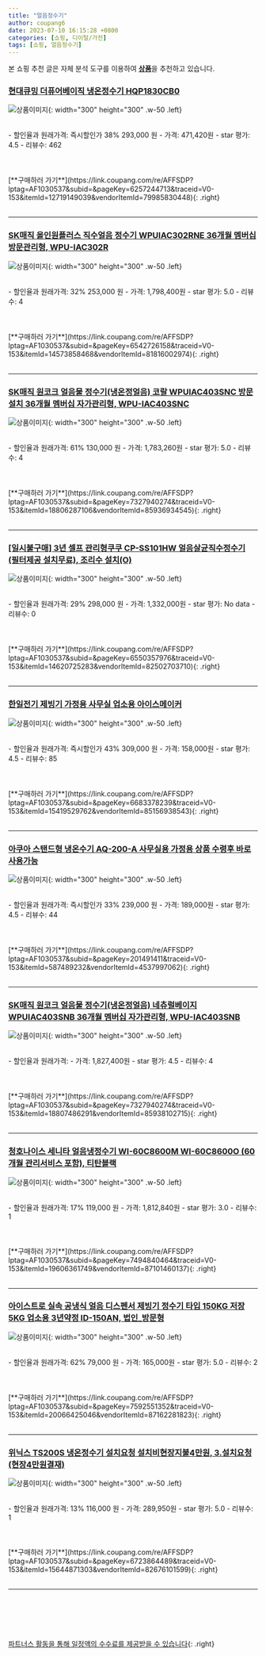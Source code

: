 ```yaml
---
title: "얼음정수기"
author: coupang6
date: 2023-07-10 16:15:28 +0800
categories: [쇼핑, 디이털/가전]
tags: [쇼핑, 얼음정수기]
---
```


본 쇼핑 추천 글은 자체 분석 도구를 이용하여 [**상품**](https://link.coupang.com/a/bao1ui)을 추천하고 있습니다.

### [현대큐밍 더퓨어베이직 냉온정수기 HQP1830CB0](https://link.coupang.com/re/AFFSDP?lptag=AF1030537&subid=&pageKey=6257244713&traceid=V0-153&itemId=12719149039&vendorItemId=79985830448)

![상품이미지](https://thumbnail9.coupangcdn.com/thumbnails/remote/230x230ex/image/vendor_inventory/bccd/6a15015098ee9645d3232d01821a84060dd08e99f14f8b4b52d7d0932af5.jpg){: width="300" height="300" .w-50 .left}


<br>
- 할인율과 원래가격: 즉시할인가 38%  293,000   원
- 가격: 471,420원
- star 평가: 4.5
- 리뷰수: 462
<br>
<br>
<br>
<br>
[**구매하러 가기**](https://link.coupang.com/re/AFFSDP?lptag=AF1030537&subid=&pageKey=6257244713&traceid=V0-153&itemId=12719149039&vendorItemId=79985830448){: .right}
<br>
<br>

---

### [SK매직 올인원플러스 직수얼음 정수기 WPUIAC302RNE 36개월 멤버십 방문관리형, WPU-IAC302R](https://link.coupang.com/re/AFFSDP?lptag=AF1030537&subid=&pageKey=6542726158&traceid=V0-153&itemId=14573858468&vendorItemId=81816002974)

![상품이미지](https://thumbnail7.coupangcdn.com/thumbnails/remote/230x230ex/image/retail/images/2022/05/26/9/6/150ada31-e009-411c-b88a-4fb93981dc30.jpg){: width="300" height="300" .w-50 .left}


<br>
- 할인율과 원래가격: 32%  253,000   원
- 가격: 1,798,400원
- star 평가: 5.0
- 리뷰수: 4
<br>
<br>
<br>
<br>
[**구매하러 가기**](https://link.coupang.com/re/AFFSDP?lptag=AF1030537&subid=&pageKey=6542726158&traceid=V0-153&itemId=14573858468&vendorItemId=81816002974){: .right}
<br>
<br>

---

### [SK매직 원코크 얼음물 정수기(냉온정얼음) 코랄 WPUIAC403SNC 방문설치 36개월 멤버십 자가관리형, WPU-IAC403SNC](https://link.coupang.com/re/AFFSDP?lptag=AF1030537&subid=&pageKey=7327940274&traceid=V0-153&itemId=18806287106&vendorItemId=85936934545)

![상품이미지](https://thumbnail7.coupangcdn.com/thumbnails/remote/230x230ex/image/retail/images/2023/05/11/14/9/983a2c76-cfab-4812-ac69-43894aa5fe2a.jpg){: width="300" height="300" .w-50 .left}


<br>
- 할인율과 원래가격: 61%  130,000   원
- 가격: 1,783,260원
- star 평가: 5.0
- 리뷰수: 4
<br>
<br>
<br>
<br>
[**구매하러 가기**](https://link.coupang.com/re/AFFSDP?lptag=AF1030537&subid=&pageKey=7327940274&traceid=V0-153&itemId=18806287106&vendorItemId=85936934545){: .right}
<br>
<br>

---

### [[일시불구매] 3년 셀프 관리형쿠쿠 CP-SS101HW 얼음살균직수정수기 (필터제공 설치무료), 조리수 설치(O)](https://link.coupang.com/re/AFFSDP?lptag=AF1030537&subid=&pageKey=6550357976&traceid=V0-153&itemId=14620725283&vendorItemId=82502703710)

![상품이미지](https://thumbnail6.coupangcdn.com/thumbnails/remote/230x230ex/image/vendor_inventory/bb89/3181ec666b0020b6e2bd684af0e14bb4959905b6be0eeda21bb330399189.jpeg){: width="300" height="300" .w-50 .left}


<br>
- 할인율과 원래가격: 29%  298,000   원
- 가격: 1,332,000원
- star 평가: No data
- 리뷰수: 0
<br>
<br>
<br>
<br>
[**구매하러 가기**](https://link.coupang.com/re/AFFSDP?lptag=AF1030537&subid=&pageKey=6550357976&traceid=V0-153&itemId=14620725283&vendorItemId=82502703710){: .right}
<br>
<br>

---

### [한일전기 제빙기 가정용 사무실 업소용 아이스메이커](https://link.coupang.com/re/AFFSDP?lptag=AF1030537&subid=&pageKey=6683378239&traceid=V0-153&itemId=15419529762&vendorItemId=85156938543)

![상품이미지](https://thumbnail10.coupangcdn.com/thumbnails/remote/230x230ex/image/vendor_inventory/eef2/80e06a30e1fbb1876e30a39217bffaf83685f8361bd1188143a8cc764263.jpg){: width="300" height="300" .w-50 .left}


<br>
- 할인율과 원래가격: 즉시할인가 43%  309,000   원
- 가격: 158,000원
- star 평가: 4.5
- 리뷰수: 85
<br>
<br>
<br>
<br>
[**구매하러 가기**](https://link.coupang.com/re/AFFSDP?lptag=AF1030537&subid=&pageKey=6683378239&traceid=V0-153&itemId=15419529762&vendorItemId=85156938543){: .right}
<br>
<br>

---

### [아쿠아 스탠드형 냉온수기 AQ-200-A 사무실용 가정용 상품 수령후 바로 사용가능](https://link.coupang.com/re/AFFSDP?lptag=AF1030537&subid=&pageKey=201491411&traceid=V0-153&itemId=587489232&vendorItemId=4537997062)

![상품이미지](https://thumbnail9.coupangcdn.com/thumbnails/remote/230x230ex/image/vendor_inventory/images/2019/03/23/21/7/7d0a1cd0-01dc-49f7-bdc9-ef70cdcda3b7.jpg){: width="300" height="300" .w-50 .left}


<br>
- 할인율과 원래가격: 즉시할인가 33%  239,000   원
- 가격: 189,000원
- star 평가: 4.5
- 리뷰수: 44
<br>
<br>
<br>
<br>
[**구매하러 가기**](https://link.coupang.com/re/AFFSDP?lptag=AF1030537&subid=&pageKey=201491411&traceid=V0-153&itemId=587489232&vendorItemId=4537997062){: .right}
<br>
<br>

---

### [SK매직 원코크 얼음물 정수기(냉온정얼음) 네츄럴베이지 WPUIAC403SNB 36개월 멤버십 자가관리형, WPU-IAC403SNB](https://link.coupang.com/re/AFFSDP?lptag=AF1030537&subid=&pageKey=7327940274&traceid=V0-153&itemId=18807486291&vendorItemId=85938102715)

![상품이미지](https://thumbnail7.coupangcdn.com/thumbnails/remote/230x230ex/image/retail/images/2023/05/11/16/4/082ffe2d-56a0-4510-9b99-e78478fb424b.jpg){: width="300" height="300" .w-50 .left}


<br>
- 할인율과 원래가격: 
- 가격: 1,827,400원
- star 평가: 4.5
- 리뷰수: 4
<br>
<br>
<br>
<br>
[**구매하러 가기**](https://link.coupang.com/re/AFFSDP?lptag=AF1030537&subid=&pageKey=7327940274&traceid=V0-153&itemId=18807486291&vendorItemId=85938102715){: .right}
<br>
<br>

---

### [청호나이스 세니타 얼음냉정수기 WI-60C8600M WI-60C8600O (60개월 관리서비스 포함), 티탄블랙](https://link.coupang.com/re/AFFSDP?lptag=AF1030537&subid=&pageKey=7494840464&traceid=V0-153&itemId=19606361749&vendorItemId=87101460137)

![상품이미지](https://thumbnail7.coupangcdn.com/thumbnails/remote/230x230ex/image/vendor_inventory/100b/4c195bd4157a158d2c843ecc2403e326990e4396307c7aace7c7110c708d.jpeg){: width="300" height="300" .w-50 .left}


<br>
- 할인율과 원래가격: 17%  119,000   원
- 가격: 1,812,840원
- star 평가: 3.0
- 리뷰수: 1
<br>
<br>
<br>
<br>
[**구매하러 가기**](https://link.coupang.com/re/AFFSDP?lptag=AF1030537&subid=&pageKey=7494840464&traceid=V0-153&itemId=19606361749&vendorItemId=87101460137){: .right}
<br>
<br>

---

### [아이스트로 실속 공냉식 얼음 디스펜서 제빙기 정수기 타입 150KG 저장 5KG 업소용 3년약정 ID-150AN, 법인_방문형](https://link.coupang.com/re/AFFSDP?lptag=AF1030537&subid=&pageKey=7592551352&traceid=V0-153&itemId=20066425046&vendorItemId=87162281823)

![상품이미지](https://thumbnail6.coupangcdn.com/thumbnails/remote/230x230ex/image/vendor_inventory/c25f/e6cc21ef687a6f9049b5b15069b85db22283d075de4988ded170082aa94a.jpg){: width="300" height="300" .w-50 .left}


<br>
- 할인율과 원래가격: 62%  79,000   원
- 가격: 165,000원
- star 평가: 5.0
- 리뷰수: 2
<br>
<br>
<br>
<br>
[**구매하러 가기**](https://link.coupang.com/re/AFFSDP?lptag=AF1030537&subid=&pageKey=7592551352&traceid=V0-153&itemId=20066425046&vendorItemId=87162281823){: .right}
<br>
<br>

---

### [위닉스 TS200S 냉온정수기 설치요청 설치비현장지불4만원, 3.설치요청(현장4만원결재)](https://link.coupang.com/re/AFFSDP?lptag=AF1030537&subid=&pageKey=6723864489&traceid=V0-153&itemId=15644871303&vendorItemId=82676101599)

![상품이미지](https://thumbnail10.coupangcdn.com/thumbnails/remote/230x230ex/image/vendor_inventory/93e6/effbfa76b1d4306eff131f8f788a1f3cc7668e3b73b77d98c151647c3e3e.jpg){: width="300" height="300" .w-50 .left}


<br>
- 할인율과 원래가격: 13%  116,000   원
- 가격: 289,950원
- star 평가: 5.0
- 리뷰수: 1
<br>
<br>
<br>
<br>
[**구매하러 가기**](https://link.coupang.com/re/AFFSDP?lptag=AF1030537&subid=&pageKey=6723864489&traceid=V0-153&itemId=15644871303&vendorItemId=82676101599){: .right}
<br>
<br>

---
<br><br><br><br><br> [파트너스 활동을 통해 일정액의 수수료를 제공받을 수 있습니다](https://link.coupang.com/a/bao1ui){: .right}